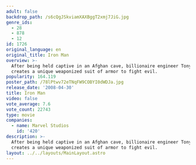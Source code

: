 ```yaml
---
adult: false
backdrop_path: /s6cQgJSkviamXAXBggT2xmj7JiG.jpg
genre_ids:
  - 28
  - 878
  - 12
id: 1726
original_language: en
original_title: Iron Man
overview: >-
  After being held captive in an Afghan cave, billionaire engineer Tony Stark
  creates a unique weaponized suit of armor to fight evil.
popularity: 164.119
poster_path: /78lPtwv72eTNqFW9COBYI0dWDJa.jpg
release_date: '2008-04-30'
title: Iron Man
video: false
vote_average: 7.6
vote_count: 22743
type: movie
companies:
  - name: Marvel Studios
    id: '420'
description: >-
  After being held captive in an Afghan cave, billionaire engineer Tony Stark
  creates a unique weaponized suit of armor to fight evil.
layout: ../../layouts/MainLayout.astro
---
```


